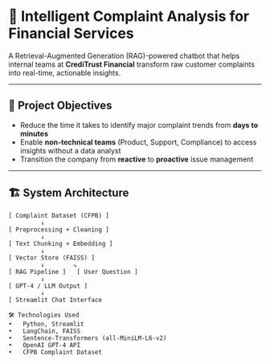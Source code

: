 # 🧠 Intelligent Complaint Analysis for Financial Services

A Retrieval-Augmented Generation (RAG)-powered chatbot that helps internal teams at **CrediTrust Financial** transform raw customer complaints into real-time, actionable insights.

---

## 🚀 Project Objectives

- Reduce the time it takes to identify major complaint trends from **days to minutes**
- Enable **non-technical teams** (Product, Support, Compliance) to access insights without a data analyst
- Transition the company from **reactive** to **proactive** issue management

---

## 🏗️ System Architecture

```text
[ Complaint Dataset (CFPB) ]
         ↓
[ Preprocessing + Cleaning ]
         ↓
[ Text Chunking + Embedding ]
         ↓
[ Vector Store (FAISS) ]
         ↓        ↘
[ RAG Pipeline ]   [ User Question ]
         ↓
[ GPT-4 / LLM Output ]
         ↓
[ Streamlit Chat Interface 

🛠️ Technologies Used
•	Python, Streamlit
•	LangChain, FAISS
•	Sentence-Transformers (all-MiniLM-L6-v2)
•	OpenAI GPT-4 API
•	CFPB Complaint Dataset
